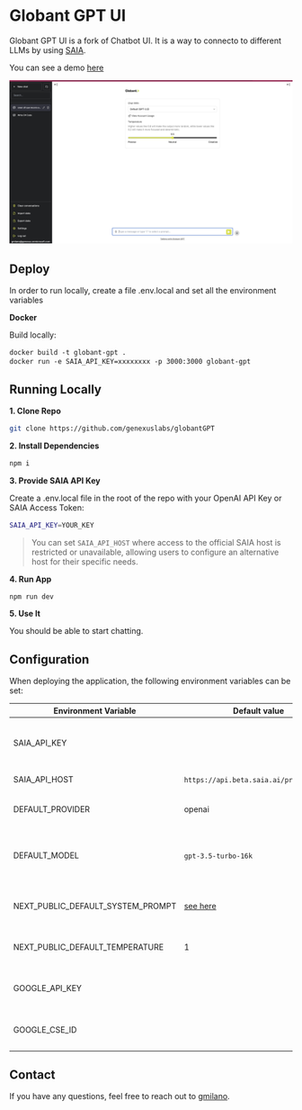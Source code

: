 # Globant GPT UI

Globant GPT UI is a fork of Chatbot UI. It is a way to connecto to different LLMs by using [SAIA](https://docs.saia.ai/).

You can see a demo [here]()

![Chatbot UI](./public/screenshots/screenshot-0402023.png)

## Deploy

In order to run locally, create a file .env.local and set all the environment variables 

**Docker**

Build locally:

```shell
docker build -t globant-gpt .
docker run -e SAIA_API_KEY=xxxxxxxx -p 3000:3000 globant-gpt
```


## Running Locally

**1. Clone Repo**

```bash
git clone https://github.com/genexuslabs/globantGPT
```

**2. Install Dependencies**

```bash
npm i
```

**3. Provide SAIA API Key**

Create a .env.local file in the root of the repo with your OpenAI API Key or SAIA Access Token:

```bash
SAIA_API_KEY=YOUR_KEY
```

> You can set `SAIA_API_HOST` where access to the official SAIA host is restricted or unavailable, allowing users to configure an alternative host for their specific needs.

**4. Run App**

```bash
npm run dev
```

**5. Use It**

You should be able to start chatting.

## Configuration

When deploying the application, the following environment variables can be set:

| Environment Variable              | Default value                             | Description                                                                   |
| --------------------------------- | ----------------------------------------- | ----------------------------------------------------------------------------- |
| SAIA_API_KEY                      |                                           | The default API key used for authentication with OpenAI                       |
| SAIA_API_HOST                     | `https://api.beta.saia.ai/proxy/openai` | The base url, for SAIA                                                        |
|                                   |                                           |                                                                               |
| DEFAULT_PROVIDER                  | openai                                    | The default provider to be used                                               |
| DEFAULT_MODEL                     | `gpt-3.5-turbo-16k`                     | The default model to use on new conversations, for Azure use `gpt-35-turbo` |
| NEXT_PUBLIC_DEFAULT_SYSTEM_PROMPT | [see here](utils/app/const.ts)               | The default system prompt to use on new conversations                         |
| NEXT_PUBLIC_DEFAULT_TEMPERATURE   | 1                                         | The default temperature to use on new conversations                           |
| GOOGLE_API_KEY                    |                                           | See[Custom Search JSON API documentation][GCSE]                               |
| GOOGLE_CSE_ID                     |                                           | See[Custom Search JSON API documentation][GCSE]                               |


## Contact

If you have any questions, feel free to reach out to [gmilano](gmilano@genexus.com).

[GCSE]: https://developers.google.com/custom-search/v1/overview
